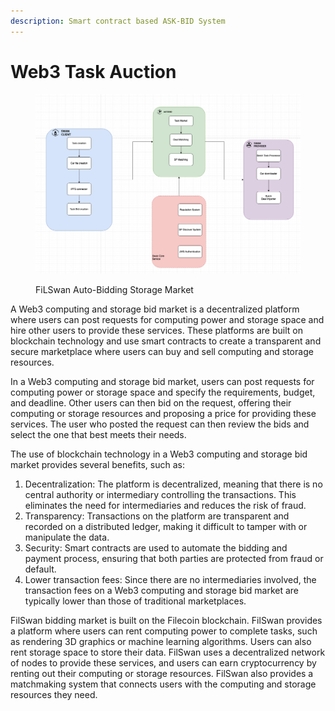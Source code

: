 ```yaml
---
description: Smart contract based ASK-BID System
---
```


# Web3 Task Auction

<figure><img src="../../.gitbook/assets/image (57).png" alt=""><figcaption><p>FiLSwan Auto-Bidding Storage Market</p></figcaption></figure>

A Web3 computing and storage bid market is a decentralized platform where users can post requests for computing power and storage space and hire other users to provide these services. These platforms are built on blockchain technology and use smart contracts to create a transparent and secure marketplace where users can buy and sell computing and storage resources.

In a Web3 computing and storage bid market, users can post requests for computing power or storage space and specify the requirements, budget, and deadline. Other users can then bid on the request, offering their computing or storage resources and proposing a price for providing these services. The user who posted the request can then review the bids and select the one that best meets their needs.

The use of blockchain technology in a Web3 computing and storage bid market provides several benefits, such as:

1. Decentralization: The platform is decentralized, meaning that there is no central authority or intermediary controlling the transactions. This eliminates the need for intermediaries and reduces the risk of fraud.
2. Transparency: Transactions on the platform are transparent and recorded on a distributed ledger, making it difficult to tamper with or manipulate the data.
3. Security: Smart contracts are used to automate the bidding and payment process, ensuring that both parties are protected from fraud or default.
4. Lower transaction fees: Since there are no intermediaries involved, the transaction fees on a Web3 computing and storage bid market are typically lower than those of traditional marketplaces.

FilSwan bidding market is built on the Filecoin blockchain. FilSwan provides a platform where users can rent computing power to complete tasks, such as rendering 3D graphics or machine learning algorithms. Users can also rent storage space to store their data. FilSwan uses a decentralized network of nodes to provide these services, and users can earn cryptocurrency by renting out their computing or storage resources. FilSwan also provides a matchmaking system that connects users with the computing and storage resources they need.
